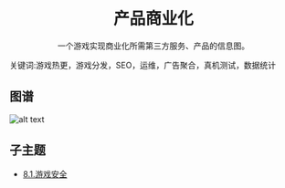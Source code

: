 <h1 align="center">产品商业化</h1>
<p align="center">一个游戏实现商业化所需第三方服务、产品的信息图。</p>
<p">关键词:游戏热更，游戏分发，SEO，运维，广告聚合，真机测试，数据统计</p>

## 图谱
![alt text](https://github.com/gonglei007/GameDevMind/blob/main/exports/8.产品商业化.png?raw=true)

## 子主题
* [8.1.游戏安全](https://github.com/gonglei007/GameDevMind/blob/main/mds/8.1.游戏安全.md)
